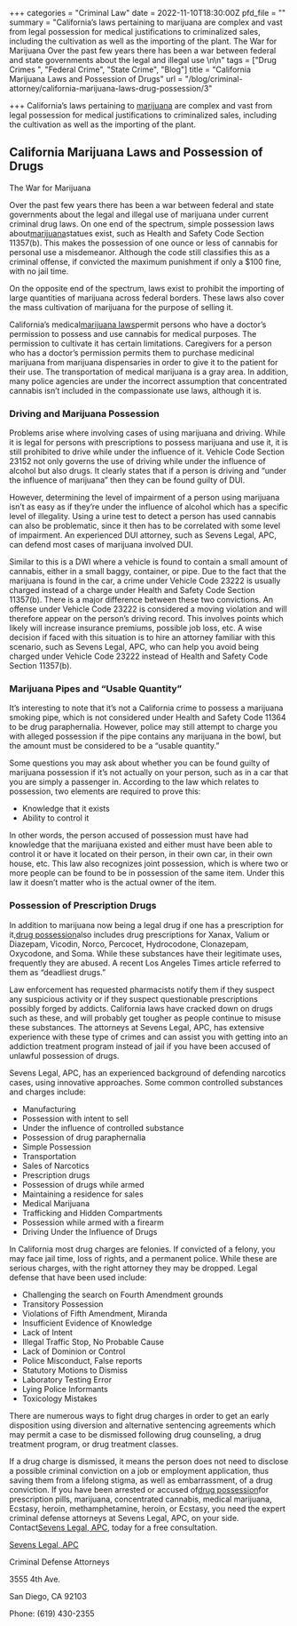 +++
categories = "Criminal Law"
date = 2022-11-10T18:30:00Z
pfd_file = ""
summary = "California’s laws pertaining to marijuana are complex and vast from legal possession for medical justifications to criminalized sales, including the cultivation as well as the importing of the plant.   The War for Marijuana Over the past few years there has been a war between federal and state governments about the legal and illegal use \n\n"
tags = ["Drug Crimes ", "Federal Crime", "State Crime", "Blog"]
title = "California Marijuana Laws and Possession of Drugs"
url = "/blog/criminal-attorney/california-marijuana-laws-drug-possession/3"

+++
California’s laws pertaining to [marijuana](https://www.sevenslegal.com/) are complex and vast from legal possession for medical justifications to criminalized sales, including the cultivation as well as the importing of the plant.

## California Marijuana Laws and Possession of Drugs

The War for Marijuana

Over the past few years there has been a war between federal and state governments about the legal and illegal use of marijuana under current criminal drug laws. On one end of the spectrum, simple possession laws about[marijuana](https://www.sevenslegal.com/)statues exist, such as Health and Safety Code Section 11357(b). This makes the possession of one ounce or less of cannabis for personal use a misdemeanor. Although the code still classifies this as a criminal offense, if convicted the maximum punishment if only a $100 fine, with no jail time.

On the opposite end of the spectrum, laws exist to prohibit the importing of large quantities of marijuana across federal borders. These laws also cover the mass cultivation of marijuana for the purpose of selling it.

California’s medical[marijuana laws](https://www.sevenslegal.com/)permit persons who have a doctor’s permission to possess and use cannabis for medical purposes. The permission to cultivate it has certain limitations. Caregivers for a person who has a doctor’s permission permits them to purchase medicinal marijuana from marijuana dispensaries in order to give it to the patient for their use. The transportation of medical marijuana is a gray area. In addition, many police agencies are under the incorrect assumption that concentrated cannabis isn’t included in the compassionate use laws, although it is.

### Driving and Marijuana Possession

Problems arise where involving cases of using marijuana and driving. While it is legal for persons with prescriptions to possess marijuana and use it, it is still prohibited to drive while under the influence of it. Vehicle Code Section 23152 not only governs the use of driving while under the influence of alcohol but also drugs. It clearly states that if a person is driving and “under the influence of marijuana” then they can be found guilty of DUI.

However, determining the level of impairment of a person using marijuana isn’t as easy as if they’re under the influence of alcohol which has a specific level of illegality. Using a urine test to detect a person has used cannabis can also be problematic, since it then has to be correlated with some level of impairment. An experienced DUI attorney, such as Sevens Legal, APC, can defend most cases of marijuana involved DUI.

Similar to this is a DWI where a vehicle is found to contain a small amount of cannabis, either in a small baggy, container, or pipe. Due to the fact that the marijuana is found in the car, a crime under Vehicle Code 23222 is usually charged instead of a charge under Health and Safety Code Section 11357(b). There is a major difference between these two convictions. An offense under Vehicle Code 23222 is considered a moving violation and will therefore appear on the person’s driving record. This involves points which likely will increase insurance premiums, possible job loss, etc. A wise decision if faced with this situation is to hire an attorney familiar with this scenario, such as Sevens Legal, APC, who can help you avoid being charged under Vehicle Code 23222 instead of Health and Safety Code Section 11357(b).

### Marijuana Pipes and “Usable Quantity”

It’s interesting to note that it’s not a California crime to possess a marijuana smoking pipe, which is not considered under Health and Safety Code 11364 to be drug paraphernalia. However, police may still attempt to charge you with alleged possession if the pipe contains any marijuana in the bowl, but the amount must be considered to be a “usable quantity.”

Some questions you may ask about whether you can be found guilty of marijuana possession if it’s not actually on your person, such as in a car that you are simply a passenger in. According to the law which relates to possession, two elements are required to prove this:

* Knowledge that it exists
* Ability to control it

In other words, the person accused of possession must have had knowledge that the marijuana existed and either must have been able to control it or have it located on their person, in their own car, in their own house, etc. This law also recognizes joint possession, which is where two or more people can be found to be in possession of the same item. Under this law it doesn’t matter who is the actual owner of the item.

### Possession of Prescription Drugs

In addition to marijuana now being a legal drug if one has a prescription for it,[drug possession](https://www.sevenslegal.com/)also includes drug prescriptions for Xanax, Valium or Diazepam, Vicodin, Norco, Percocet, Hydrocodone, Clonazepam, Oxycodone, and Soma. While these substances have their legitimate uses, frequently they are abused. A recent Los Angeles Times article referred to them as “deadliest drugs.”

Law enforcement has requested pharmacists notify them if they suspect any suspicious activity or if they suspect questionable prescriptions possibly forged by addicts. California laws have cracked down on drugs such as these, and will probably get tougher as people continue to misuse these substances. The attorneys at Sevens Legal, APC, has extensive experience with these type of crimes and can assist you with getting into an addiction treatment program instead of jail if you have been accused of unlawful possession of drugs.

Sevens Legal, APC, has an experienced background of defending narcotics cases, using innovative approaches. Some common controlled substances and charges include:

* Manufacturing
* Possession with intent to sell
* Under the influence of controlled substance
* Possession of drug paraphernalia
* Simple Possession
* Transportation
* Sales of Narcotics
* Prescription drugs
* Possession of drugs while armed
* Maintaining a residence for sales
* Medical Marijuana
* Trafficking and Hidden Compartments
* Possession while armed with a firearm
* Driving Under the Influence of Drugs

In California most drug charges are felonies. If convicted of a felony, you may face jail time, loss of rights, and a permanent police. While these are serious charges, with the right attorney they may be dropped. Legal defense that have been used include:

* Challenging the search on Fourth Amendment grounds
* Transitory Possession
* Violations of Fifth Amendment, Miranda
* Insufficient Evidence of Knowledge
* Lack of Intent
* Illegal Traffic Stop, No Probable Cause
* Lack of Dominion or Control
* Police Misconduct, False reports
* Statutory Motions to Dismiss
* Laboratory Testing Error
* Lying Police Informants
* Toxicology Mistakes

There are numerous ways to fight drug charges in order to get an early disposition using diversion and alternative sentencing agreements which may permit a case to be dismissed following drug counseling, a drug treatment program, or drug treatment classes.

If a drug charge is dismissed, it means the person does not need to disclose a possible criminal conviction on a job or employment application, thus saving them from a lifelong stigma, as well as embarrassment, of a drug conviction. If you have been arrested or accused of[drug possession](https://www.sevenslegal.com/)for prescription pills, marijuana, concentrated cannabis, medical marijuana, Ecstasy, heroin, methamphetamine, heroin, or Ecstasy, you need the expert criminal defense attorneys at Sevens Legal, APC, on your side. Contact[Sevens Legal, APC](https://www.sevenslegal.com/ "Sevens Legal, APC"), today for a free consultation.

[Sevens Legal, APC](https://www.sevenslegal.com/ "Sevens Legal, APC")

Criminal Defense Attorneys

3555 4th Ave.

San Diego, CA 92103

Phone: (619) 430-2355